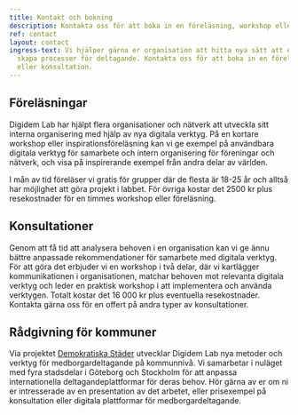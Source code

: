 ```yaml
---
title: Kontakt och bokning
description: Kontakta oss för att boka in en föreläsning, workshop eller konsultation.
ref: contact
layout: contact
ingress-text: Vi hjälper gärna er organisation att hitta nya sätt att engagera och
  skapa processer för deltagande. Kontakta oss för att boka in en föreläsning, workshop
  eller konsultation.
---
```


## Föreläsningar
Digidem Lab har hjälpt flera organisationer och nätverk att utveckla sitt interna organisering med hjälp av nya digitala verktyg.
På en kortare workshop eller inspirationsföreläsning kan vi ge exempel på användbara digitala verktyg för samarbete och intern organisering för föreningar och nätverk, och visa på inspirerande exempel från andra delar av världen.

I mån av tid föreläser vi gratis för grupper där de flesta är 18-25 år och alltså har möjlighet att göra projekt i labbet. För övriga kostar det 2500 kr plus resekostnader för en timmes workshop eller föreläsning.

## Konsultationer
Genom att få tid att analysera behoven i en organisation kan vi ge ännu bättre anpassade rekommendationer för samarbete med digitala verktyg. För att göra det erbjuder vi en workshop i två delar, där vi kartlägger kommunikationen i  organisationen, matchar behoven mot relevanta digitala verktyg och leder en praktisk workshop i att implementera och använda verktygen. Totalt kostar det 16 000 kr plus eventuella resekostnader. Kontakta gärna oss för en offert på andra typer av konsultationer.

## Rådgivning för kommuner
Via projektet [Demokratiska Städer](https://demokratiskastader.se/) utvecklar Digidem Lab nya metoder och verktyg för medborgardeltagande på kommunnivå. Vi samarbetar i nuläget med fyra stadsdelar i Göteborg och Stockholm för att anpassa internationella deltagandeplattformar för deras behov. Hör gärna av er om ni er intresserade av en presentation av det arbetet, eller prisexempel på konsultation eller digitala plattformar för medborgardeltagande.
